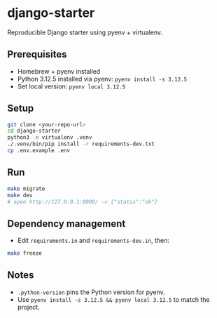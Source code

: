 # django-starter

Reproducible Django starter using pyenv + virtualenv.

## Prerequisites
- Homebrew + pyenv installed
- Python 3.12.5 installed via pyenv: `pyenv install -s 3.12.5`
- Set local version: `pyenv local 3.12.5`

## Setup
```bash
git clone <your-repo-url>
cd django-starter
python3 -m virtualenv .venv
./.venv/bin/pip install -r requirements-dev.txt
cp .env.example .env
```

## Run
```bash
make migrate
make dev
# open http://127.0.0.1:8000/ -> {"status":"ok"}
```

## Dependency management
- Edit `requirements.in` and `requirements-dev.in`, then:
```bash
make freeze
```

## Notes
- `.python-version` pins the Python version for pyenv.
- Use `pyenv install -s 3.12.5 && pyenv local 3.12.5` to match the project.
